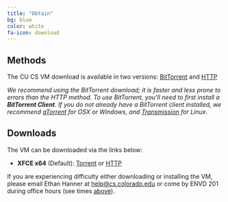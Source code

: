 ```yaml
---
title: "Obtain"
bg: blue
color: white
fa-icon: download
---
```


## Methods

The CU CS VM download is available in two versions:
[BitTorrent](http://en.wikipedia.org/wiki/BitTorrent) and
[HTTP](http://en.wikipedia.org/wiki/Hypertext_Transfer_Protocol)

_We recommend using the BitTorrent download; it is faster and less prone
to errors than the HTTP method. To use BitTorrent, you'll need to first
install a **BitTorrent Client**. If you do not already have a BitTorrent
client installed, we recommend 
[qTorrent](http://www.qbittorrent.org/download.php) for OSX or Windows,
and [Transmission](https://www.transmissionbt.com/) for Linux._

## Downloads

The VM can be downloaded via the links below:

- **XFCE x64** (Default):
  [Torrent](https://csel-archive.cs.colorado.edu/vm-images/CU-CS-VM-Summer2018-v2.torrent)
  or
  [HTTP](https://csel-archive.cs.colorado.edu/vm-images/CU-CS-VM-Summer2018-v2.zip)

If you are experiencing difficulty either downloading or installing the VM, 
please email Ethan Hanner at [help@cs.colorado.edu](mailto:help@cs.colorado.edu)
or come by ENVD 201 during office hours (see times [above](#intro)).
